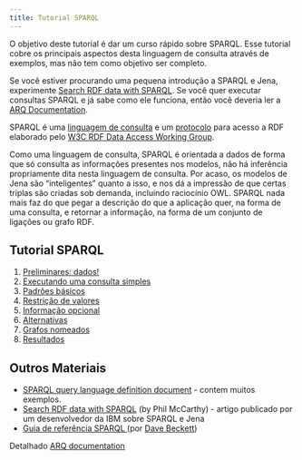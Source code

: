 ```yaml
---
title: Tutorial SPARQL 
---
```


O objetivo deste tutorial é dar um curso rápido sobre SPARQL. Esse tutorial cobre os principais aspectos desta linguagem de consulta através de exemplos, mas não tem como objetivo ser completo.

Se você estiver procurando uma pequena introdução a SPARQL e Jena, experimente 
[Search RDF data with SPARQL](http://www.ibm.com/developerworks/xml/library/j-sparql/).  Se você quer executar consultas SPARQL e já sabe como ele funciona, então você deveria ler a [ARQ Documentation][1].

[1]: /documentation/query/index.html

SPARQL é uma
[linguagem de consulta](http://www.w3.org/TR/sparql11-query/) e um
[protocolo](http://www.w3.org/TR/rdf-sparql-protocol/) para acesso a
RDF elaborado pelo
[W3C RDF Data Access Working Group](http://www.w3.org/2001/sw/DataAccess/). 

Como uma linguagem de consulta, SPARQL é orientada a dados de forma que só consulta as informações presentes nos modelos, não há inferência propriamente dita nesta linguagem de consulta.  Por acaso, os modelos de Jena são “inteligentes” quanto a isso, e nos dá a impressão de que certas triplas são criadas sob demanda, incluindo raciocínio OWL. SPARQL nada mais faz do que pegar a descrição do que a aplicação quer, na forma de uma consulta, e retornar a informação, na forma de um conjunto de ligações ou grafo RDF.

## Tutorial SPARQL 

1.  [Preliminares: dados!](sparql_data_pt.html)
2.  [Executando uma consulta simples](sparql_query1_pt.html)
3.  [Padrões básicos](sparql_basic_patterns_pt.html)
4.  [Restrição de valores](sparql_filters_pt.html)
5.  [Informação opcional](sparql_optionals_pt.html)
6.  [Alternativas](sparql_union_pt.html)
7.  [Grafos nomeados](sparql_datasets_pt.html)
8.  [Resultados](sparql_results_pt.html)

## Outros Materiais

-   [SPARQL query language definition document](http://www.w3.org/TR/sparql11-query/) -
    contem muitos exemplos.
-   [Search RDF data with SPARQL](http://www.ibm.com/developerworks/xml/library/j-sparql/)
    (by Phil McCarthy) - artigo publicado por um desenvolvedor da IBM sobre SPARQL e Jena
-   [Guia de referência SPARQL ](http://www.ilrt.bris.ac.uk/people/cmdjb/2005/04-sparql/)
    (por [Dave Beckett](http://www.ilrt.bristol.ac.uk/people/cmdjb/))

Detalhado [ARQ documentation](/documentation/query/)